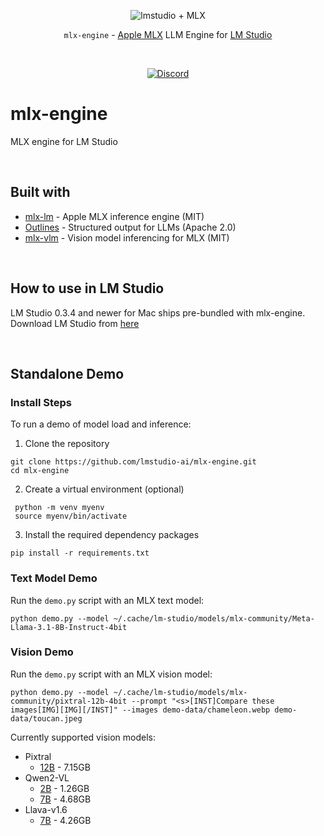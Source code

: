 <p align="center">
  <picture> 
    <img alt="lmstudio + MLX" src="https://github.com/user-attachments/assets/128bf3ba-d8d6-4fc8-85c9-4d0113ba5499">
  </picture>
</p>

<p align="center"><bold><code>mlx-engine</code> - <a href="https://github.com/ml-explore/mlx">Apple MLX</a> LLM Engine for <a href="https://lmstudio.ai/">LM Studio</a></bold></p>
<br/>
<p align="center"><a href="https://discord.gg/aPQfnNkxGC"><img alt="Discord" src="https://img.shields.io/discord/1110598183144399058?logo=discord&style=flat&logoColor=white"></a></p>

# mlx-engine
MLX engine for LM Studio

<br/>

## Built with
- [mlx-lm](https://github.com/ml-explore/mlx-examples) - Apple MLX inference engine (MIT)
- [Outlines](https://github.com/dottxt-ai/outlines) - Structured output for LLMs (Apache 2.0)
- [mlx-vlm](https://github.com/Blaizzy/mlx-vlm) - Vision model inferencing for MLX (MIT)

<br/>

## How to use in LM Studio
LM Studio 0.3.4 and newer for Mac ships pre-bundled with mlx-engine.
Download LM Studio from [here](https://lmstudio.ai/download?os=mac)

<br/>

## Standalone Demo

### Install Steps
To run a demo of model load and inference:
1. Clone the repository
```
git clone https://github.com/lmstudio-ai/mlx-engine.git
cd mlx-engine
```
2. Create a virtual environment (optional)
```
 python -m venv myenv
 source myenv/bin/activate
```
3. Install the required dependency packages
```
pip install -r requirements.txt
```

### Text Model Demo
Run the `demo.py` script with an MLX text model:
```
python demo.py --model ~/.cache/lm-studio/models/mlx-community/Meta-Llama-3.1-8B-Instruct-4bit 
```

### Vision Demo
Run the `demo.py` script with an MLX vision model:
```
python demo.py --model ~/.cache/lm-studio/models/mlx-community/pixtral-12b-4bit --prompt "<s>[INST]Compare these images[IMG][IMG][/INST]" --images demo-data/chameleon.webp demo-data/toucan.jpeg
```
Currently supported vision models:
 - Pixtral
   - [12B](https://model.lmstudio.ai/download/mlx-community/pixtral-12b-4bit) - 7.15GB
 - Qwen2-VL
   - [2B](https://model.lmstudio.ai/download/mlx-community/Qwen2-VL-2B-4bit) - 1.26GB
   - [7B](https://model.lmstudio.ai/download/mlx-community/Qwen2-VL-7B-Instruct-4bit) - 4.68GB
 - Llava-v1.6
   - [7B](https://model.lmstudio.ai/download/mlx-community/llava-v1.6-mistral-7b-4bit) - 4.26GB
